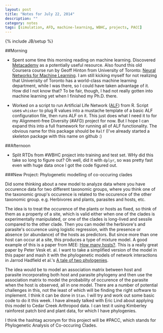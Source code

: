 ```yaml
---
layout: post
title: "Notes for July 22, 2014"
description: ""
category: notes
tags: [simulation, AFD, machine-learning, WBHC, projects, PACC]
---
```

{% include JB/setup %}

##Morning

* Spent some time this morning reading on machine learning. Discovered [Metacademy](http://metacademy.org) as a potentially useful resource. Also found this old Coursera course run by Geoff Hinton from University of Toronto: [Neural Networks for Machine Learning](https://class.coursera.org/neuralnets-2012-001). I am still kicking myself for not realizing that Univerisity of Toronto has a world-class machine learning department, while I was there, so I could have taken advantage of it. How did I not know that? To be fair, though, I had not really gotten into machine learning yet when I finished my Ph.D. there. 

* Worked on a script to run Artificial Life Network ([ALF](http://alfsim.org)) from R. Script uses `whisker` to plug R values into a mustache template of a basic ALF configuration file, then runs ALF on it. This just does what I need it to for my Alignment-free Diversity (#AFD) project for now. But I hope I can expand this into a full framework for running all of ALF functionality. The obvious name for this package should be `Ralf` (I've already started a skeleton package with this name on github :)

<script src="https://gist.github.com/rdinnager/8a2a374386a6286f7416.js"></script>

##Afternoon

* Split RTDs from #WBHC project into training and test set. WHy did this take so long to figure out? Oh well, did it with `dplyr`, so was pretty fast even with huge data once I got the code figured out.

###New Project: Phylogenetic modelling of co-occuring clades

Did some thinking about a new model to analyze data where you have occurence data for two different taxonomic groups, where you think one of the taxonomic group's occurence is related to the occurence of the other taxonomic group. e.g. Herbivores and plants, parasites and hosts, etc. 

The idea is to treat the occurence of the plants or hosts as fixed, so think of them as a property of a site, which is valid either when one of the clades is experimentally manipulated, or one of the clades is long-lived and sessile compared to the other clade. Then you can model the herbivore's and parasite's occurence using logistic regression, with the presence or absence (or abundance) of the hosts as predictors. But since more than one host can occur at a site, this produces a type of mixture model. A good example of this is a paper from MEE: [How many hosts?](http://onlinelibrary.wiley.com/doi/10.1111/j.2041-210X.2010.00026.x/full). This is a really great paper by Peter Vesk et. al.  I want to take a simplified version of the model in this paper and mash it with the phylogenetic models of network interactions in Jarrod Hadfield et al.'s [A tale of two phylogenies](http://www.ncbi.nlm.nih.gov/pubmed/24464193). 

The idea would be to model an association matrix between host and parasite incorporating both host and parasite phylogeny and then use the association matrix to model the probability of occurence of the parasite when the host is observed, all in one model. There are a number of potential challenges in this, not the least of which will be finding the right software to implement. I think it can be done in `Stan`. I will try and work out some basic code to do it this week. I have already talked with Eric Lind about applying this model to Cedar Creek Arthropod data. I can test it using Kimberley rainforest patch bird and plant data, for which I have phylogenies. 

I think the hashtag acronym for this project will be #PACC, which stands for Phylogenetic Analysis of Co-occuring Clades. 
